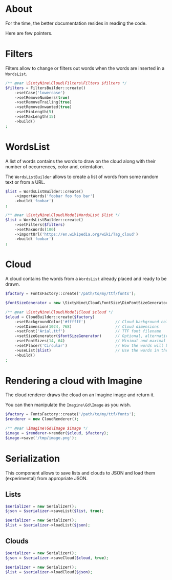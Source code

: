 # About

For the time, the better documentation resides in reading the code.

Here are few pointers.

# Filters

Filters allow to change or filters out words when the words are inserted in a `WordsList`.

```php
/** @var \SixtyNine\Cloud\Filters\Filters $filters */
$filters = FiltersBuilder::create()
    ->setCase('lowercase')
    ->setRemoveNumbers(true)
    ->setRemoveTrailing(true)
    ->setRemoveUnwanted(true)
    ->setMinLength(5)
    ->setMaxLength(15)
    ->build()
;
```

# WordsList

A list of words contains the words to draw on the cloud along with their number of occurrences, color and, orientation.

The `WordsListBuilder` allows to create a list of words from some random text or from a URL.

```php
$list = WordsListBuilder::create()
    ->importWords('foobar foo foo bar')
    ->build('foobar')
;
```

```php
/** @var \SixtyNine\Cloud\Model\WordsList $list */
$list = WordsListBuilder::create()
    ->setFilters($filters)
    ->setMaxWords(100)
    ->importUrl('https://en.wikipedia.org/wiki/Tag_cloud')
    ->build('foobar')
;
```

# Cloud

A cloud contains the words from a `WordsList` already placed and ready to be drawn.

```php
$factory = FontsFactory::create('/path/to/my/ttf/fonts');

$fontSizeGenerator = new \SixtyNine\Cloud\FontSize\DimFontSizeGenerator();

/** @var \SixtyNine\Cloud\Model\Cloud $cloud */
$cloud = CloudBuilder::create($factory)
    ->setBackgroundColor('#ffffff')             // Cloud background color
    ->setDimension(1024, 768)                   // Cloud dimensions
    ->setFont('Arial.ttf')                      // TTF font filename
    ->setSizeGenerator($fontSizeGenerator)      // Optional, alternative font size generator
    ->setFontSizes(14, 64)                      // Minimal and maximal font size to use in the generator
    ->setPlacer('Circular')                     // How the words will be placed in the cloud (Circular, Wordle, Spirangle, Linear Horizontal, Linear Vertical, Lissajou)
    ->useList($list)                            // Use the words in the given $list
    ->build()
;
```

# Rendering a cloud with Imagine

The cloud renderer draws the cloud on an Imagine image and return it.

You can then manipulate the `Imagine\Gd\Image` as you wish.

```php
$factory = FontsFactory::create('/path/to/my/ttf/fonts');
$renderer = new CloudRenderer();

/** @var \Imagine\Gd\Image $image */
$image = $renderer->render($cloud, $factory);
$image->save('/tmp/image.png');
```

# Serialization

This component allows to save lists and clouds to JSON and load them (experimental) from appropriate JSON.

## Lists

```php
$serializer = new Serializer();
$json = $serializer->saveList($list, true);
```

```php
$serializer = new Serializer();
$list = $serializer->loadList($json);
```

## Clouds

```php
$serializer = new Serializer();
$json = $serializer->saveCloud($cloud, true);
```

```php
$serializer = new Serializer();
$list = $serializer->loadCloud($json);
```
